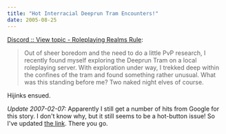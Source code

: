 ```yaml
---
title: "Hot Interracial Deeprun Tram Encounters!"
date: 2005-08-25
---
```


[Discord :: View topic - Roleplaying Realms Rule][1]:

> Out of sheer boredom and the need to do a little PvP research, I recently found myself exploring the Deeprun Tram on a local roleplaying server. With exploration under way, I trekked deep within the confines of the tram and found something rather unusual. What was this standing before me? Two naked night elves of course.

Hijinks ensued.

_Update 2007-02-07:_ Apparently I still get a number of hits from Google for this story. I don't know why, but it still seems to be a hot-button issue! So I've updated [the link][1]. There you go.

[1]: http://www.se7en-x.com/yarhump/

